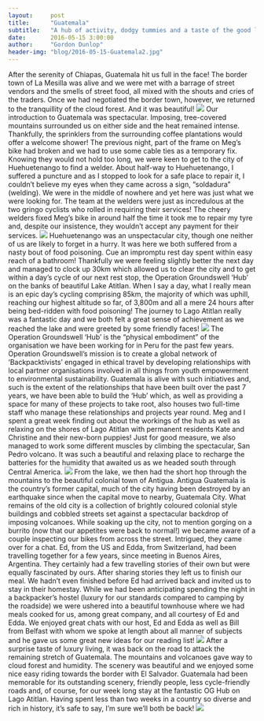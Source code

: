 ```yaml
---
layout:     post
title:      "Guatemala"
subtitle:   "A hub of activity, dodgy tummies and a taste of the good life!"
date:       2016-05-15 3:00:00
author:     "Gordon Dunlop"
header-img: "blog/2016-05-15-Guatemala2.jpg"
---
```

After the serenity of Chiapas, Guatemala hit us full in the face! The border town of La Mesilla was alive and we were met with a barrage of street vendors and the smells of street food, all mixed with the shouts and cries of the traders.  Once we had negotiated the border town, however, we returned to the tranquillity of the cloud forest. And it was beautiful!
<img class="img-responsive center-block" src ="{{ site.url }}/blog/2016-05-15-Guatemala.jpg"/>
Our introduction to Guatemala was spectacular. Imposing, tree-covered mountains surrounded us on either side and the heat remained intense. Thankfully, the sprinklers from the surrounding coffee plantations would offer a welcome shower! The previous night, part of the frame on Meg’s bike had broken and we had to use some cable ties as a temporary fix. Knowing they would not hold too long, we were keen to get to the city of Huehuetenango to find a welder.  About half-way to Huehuetenango, I suffered a puncture and as I stopped to look for a safe place to repair it, I couldn’t believe my eyes when they came across a sign, “soldadura” (welding). We were in the middle of nowhere and yet here was just what we were looking for. The team at the welders were just as incredulous at the two gringo cyclists who rolled in requiring their services! The cheery welders fixed Meg’s bike in around half the time it took me to repair my tyre and, despite our insistence, they wouldn’t accept any payment for their services.
<img class="img-responsive center-block" src ="{{ site.url }}/blog/2016-05-15-welding.jpg"/>
Huehuetenango was an unspectacular city, though one neither of us are likely to forget in a hurry.  It was here we both suffered from a nasty bout of food poisoning. Cue an impromptu rest day spent within easy reach of a bathroom! Thankfully we were feeling slightly better the next day and managed to clock up 30km which allowed us to clear the city and to get within a day’s cycle of our next rest stop, the Operation Groundswell ‘Hub’ on the banks of beautiful Lake Atitlan. When I say a day, what I really mean is an epic day’s cycling comprising 85km, the majority of which was uphill, reaching our highest altitude so far, of 3,800m and all a mere 24 hours after being bed-ridden with food poisoning! The journey to Lago Atitlan really was a fantastic day and we both felt a great sense of achievement as we reached the lake and were greeted by some friendly faces!
<img class="img-responsive center-block" src ="{{ site.url }}/blog/2016-05-15-hub1.jpg"/>
The Operation Groundswell ‘Hub’ is the “physical embodiment” of the organisation we have been working for in Peru for the past few years. Operation Groundswell’s mission is to create a global network of ‘Backpacktivists’ engaged in ethical travel by developing relationships with local partner organisations involved in all things from youth empowerment to environmental sustainability. Guatemala is alive with such initiatives and, such is the extent of the relationships that have been built over the past 7 years, we have been able to build the ‘Hub’ which, as well as providing a space for many of these projects to take root, also houses two full-time staff who manage these relationships and projects year round. Meg and I spent a great week finding out about the workings of the hub as well as relaxing on the shores of Lago Atitlan with permanent residents Kate and Christine and their new-born puppies! Just for good measure, we also managed to work some different muscles by climbing the spectacular, San Pedro volcano. It was such a beautiful and relaxing place to recharge the batteries for the humidity that awaited us as we headed south through Central America.
<img class="img-responsive center-block" src ="{{ site.url }}/blog/2016-05-15-hub2.jpg"/>
From the lake, we then had the short hop through the mountains to the beautiful colonial town of Antigua.  Antigua Guatemala is the country’s former capital, much of the city having been destroyed by an earthquake since when the capital move to nearby, Guatemala City.  What remains of the old city is a collection of brightly coloured colonial style buildings and cobbled streets set against a spectacular backdrop of imposing volcanoes. While soaking up the city, not to mention gorging on a burrito (now that our appetites were back to normal!) we became aware of a couple inspecting our bikes from across the street. Intrigued, they came over for a chat. Ed, from the US and Edda, from Switzerland, had been travelling together for a few years, since meeting in Buenos Aires, Argentina. They certainly had a few travelling stories of their own but were equally fascinated by ours.  After sharing stories they left us to finish our meal. We hadn’t even finished before Ed had arrived back and invited us to stay in their homestay. While we had been anticipating spending the night in a backpacker’s hostel (luxury for our standards compared to camping by the roadside) we were ushered into a beautiful townhouse where we had meals cooked for us, among great company, and all courtesy of Ed and Edda. We enjoyed great chats with our host, Ed and Edda as well as Bill from Belfast with whom we spoke at length about all manner of subjects and he gave us some great new ideas for our reading list!
<img class="img-responsive center-block" src ="{{ site.url }}/blog/2016-05-15-ed.jpg"/>
After a surprise taste of luxury living, it was back on the road to attack the remaining stretch of Guatemala. The mountains and volcanoes gave way to cloud forest and humidity. The scenery was beautiful and we enjoyed some nice easy riding towards the border with El Salvador. Guatemala had been memorable for its outstanding scenery, friendly people, less cycle-friendly roads and, of course, for our week long stay at the fantastic OG Hub on Lago Atitlan. Having spent less than two weeks in a country so diverse and rich in history, it’s safe to say, I’m sure we’ll both be back!
<img class="img-responsive center-block" src ="{{ site.url }}/blog/2016-05-15-guatemala2.jpg"/>
